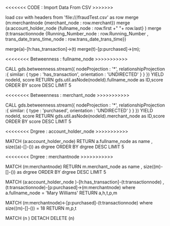 <<<<<<< CODE : Import Data From CSV >>>>>>>

load csv with headers from 
'file:///fraudTest.csv' as  row
merge (m:merchantnode {merchant_node :  row.merchant})
merge (a:account_holder_node {fullname_node : row.first +" "+ row.last}  )
merge (t:transactionnode {Running_Number_node : row.Running_Number , trans_date_trans_time_node :  row.trans_date_trans_time})

merge(a)-[h:has_transaction]->(t)
merge(t)-[p:purchased]->(m);


<<<<<<<< Betweenness : fullname_node >>>>>>>>>>>

CALL gds.betweenness.stream({
 nodeProjection : '*',
 relationshipProjection :{
    similar: {
        type : 'has_transaction',
        orientation : 'UNDIRECTED'
    }
  }
})
YIELD nodeId, score
RETURN gds.util.asNode(nodeId).fullname_node as ID,score
ORDER BY score DESC LIMIT 5


<<<<<<<< Betweenness : merchant_node >>>>>>>>>>>

CALL gds.betweenness.stream({
nodeProjection : '*',
 relationshipProjection :{
    similar: {
        type : 'purchased',
        orientation : 'UNDIRECTED'
    }
  }
})
YIELD nodeId, score
RETURN gds.util.asNode(nodeId).merchant_node as ID,score
ORDER BY score DESC LIMIT 5


<<<<<<<< Drgree : account_holder_node >>>>>>>>>>>

MATCH (a:account_holder_node)
RETURN a.fullname_node as name , size((a)-[]-()) as drgree ORDER BY drgree  DESC
LIMIT 5


<<<<<<<< Drgree : merchantnode >>>>>>>>>>>

MATCH (m:merchantnode)
RETURN m.merchant_node as name , size((m)-[]-()) as drgree ORDER BY drgree  DESC
LIMIT 5




MATCH (a:account_holder_node  )-[h:has_transaction]-(t:transactionnode)
,(t:transactionnode)-[p:purchased]->(m:merchantnode)
where a.fullname_node = 'Mary Williams'
RETURN  a,h,t,p,m



MATCH (m:merchantnode)<-[p:purchased]-(t:transactionnode)
where size((m)-[]-()) = 18
RETURN   m,p,t


MATCH (n
)
DETACH DELETE (n)

